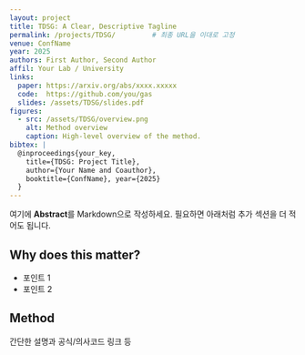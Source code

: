 ```yaml
---
layout: project
title: TDSG: A Clear, Descriptive Tagline
permalink: /projects/TDSG/         # 최종 URL을 이대로 고정
venue: ConfName
year: 2025
authors: First Author, Second Author
affil: Your Lab / University
links:
  paper: https://arxiv.org/abs/xxxx.xxxxx
  code:  https://github.com/you/gas
  slides: /assets/TDSG/slides.pdf
figures:
  - src: /assets/TDSG/overview.png
    alt: Method overview
    caption: High-level overview of the method.
bibtex: |
  @inproceedings{your_key,
    title={TDSG: Project Title},
    author={Your Name and Coauthor},
    booktitle={ConfName}, year={2025}
  }
---
```


여기에 **Abstract**를 Markdown으로 작성하세요.
필요하면 아래처럼 추가 섹션을 더 적어도 됩니다.

## Why does this matter?
- 포인트 1
- 포인트 2

## Method
간단한 설명과 공식/의사코드 링크 등
